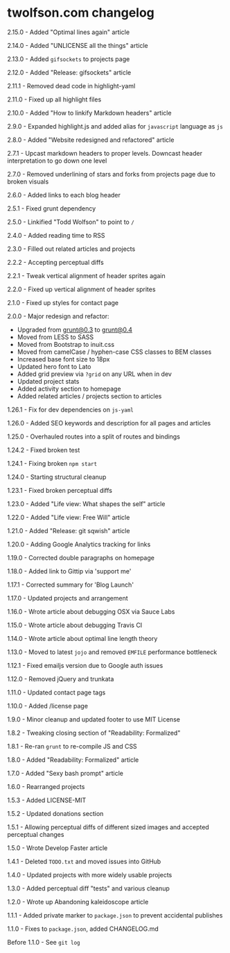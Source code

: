 # twolfson.com changelog
2.15.0 - Added "Optimal lines again" article

2.14.0 - Added "UNLICENSE all the things" article

2.13.0 - Added `gifsockets` to projects page

2.12.0 - Added "Release: gifsockets" article

2.11.1 - Removed dead code in highlight-yaml

2.11.0 - Fixed up all highlight files

2.10.0 - Added "How to linkify Markdown headers" article

2.9.0 - Expanded highlight.js and added alias for `javascript` language as `js`

2.8.0 - Added "Website redesigned and refactored" article

2.7.1 - Upcast markdown headers to proper levels. Downcast header interpretation to go down one level

2.7.0 - Removed underlining of stars and forks from projects page due to broken visuals

2.6.0 - Added links to each blog header

2.5.1 - Fixed grunt dependency

2.5.0 - Linkified "Todd Wolfson" to point to `/`

2.4.0 - Added reading time to RSS

2.3.0 - Filled out related articles and projects

2.2.2 - Accepting perceptual diffs

2.2.1 - Tweak vertical alignment of header sprites again

2.2.0 - Fixed up vertical alignment of header sprites

2.1.0 - Fixed up styles for contact page

2.0.0 - Major redesign and refactor:

- Upgraded from grunt@0.3 to grunt@0.4
- Moved from LESS to SASS
- Moved from Bootstrap to inuit.css
- Moved from camelCase / hyphen-case CSS classes to BEM classes
- Increased base font size to 18px
- Updated hero font to Lato
- Added grid preview via `?grid` on any URL when in dev
- Updated project stats
- Added activity section to homepage
- Added related articles / projects section to articles

1.26.1 - Fix for dev dependencies on `js-yaml`

1.26.0 - Added SEO keywords and description for all pages and articles

1.25.0 - Overhauled routes into a split of routes and bindings

1.24.2 - Fixed broken test

1.24.1 - Fixing broken `npm start`

1.24.0 - Starting structural cleanup

1.23.1 - Fixed broken perceptual diffs

1.23.0 - Added "Life view: What shapes the self" article

1.22.0 - Added "Life view: Free Will" article

1.21.0 - Added "Release: git sqwish" article

1.20.0 - Adding Google Analytics tracking for links

1.19.0 - Corrected double paragraphs on homepage

1.18.0 - Added link to Gittip via 'support me'

1.17.1 - Corrected summary for 'Blog Launch'

1.17.0 - Updated projects and arrangement

1.16.0 - Wrote article about debugging OSX via Sauce Labs

1.15.0 - Wrote article about debugging Travis CI

1.14.0 - Wrote article about optimal line length theory

1.13.0 - Moved to latest `jojo` and removed `EMFILE` performance bottleneck

1.12.1 - Fixed emailjs version due to Google auth issues

1.12.0 - Removed jQuery and trunkata

1.11.0 - Updated contact page tags

1.10.0 - Added /license page

1.9.0 - Minor cleanup and updated footer to use MIT License

1.8.2 - Tweaking closing section of "Readability: Formalized"

1.8.1 - Re-ran `grunt` to re-compile JS and CSS

1.8.0 - Added "Readability: Formalized" article

1.7.0 - Added "Sexy bash prompt" article

1.6.0 - Rearranged projects

1.5.3 - Added LICENSE-MIT

1.5.2 - Updated donations section

1.5.1 - Allowing perceptual diffs of different sized images and accepted perceptual changes

1.5.0 - Wrote Develop Faster article

1.4.1 - Deleted `TODO.txt` and moved issues into GitHub

1.4.0 - Updated projects with more widely usable projects

1.3.0 - Added perceptual diff "tests" and various cleanup

1.2.0 - Wrote up Abandoning kaleidoscope article

1.1.1 - Added private marker to `package.json` to prevent accidental publishes

1.1.0 - Fixes to `package.json`, added CHANGELOG.md

Before 1.1.0 - See `git log`
